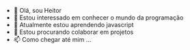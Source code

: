 - 👋 Olá, sou Heitor
- 👀 Estou interessado em conhecer o mundo da programação
- 🌱 Atualmente estou aprendendo javascript
- 💞️ Estou procurando colaborar em projetos
- 📫 Como chegar até mim ...

